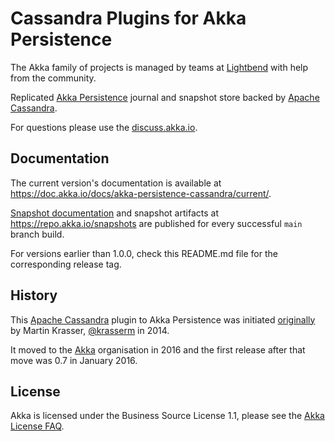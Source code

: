 Cassandra Plugins for Akka Persistence
======================================

The Akka family of projects is managed by teams at [Lightbend](https://lightbend.com/) with help from the community.

Replicated [Akka Persistence](https://doc.akka.io/docs/akka/current/scala/persistence.html) journal and snapshot store backed by [Apache Cassandra](https://cassandra.apache.org/).

For questions please use the [discuss.akka.io](https://discuss.lightbend.com/c/akka/).


## Documentation

The current version's documentation is available at https://doc.akka.io/docs/akka-persistence-cassandra/current/.

[Snapshot documentation](https://doc.akka.io/docs/akka-persistence-cassandra/snapshot/) and snapshot artifacts at https://repo.akka.io/snapshots are published for every successful `main` branch build.

For versions earlier than 1.0.0, check this README.md file for the corresponding release tag.


## History

This [Apache Cassandra](https://cassandra.apache.org/) plugin to Akka Persistence was initiated [originally](https://github.com/krasserm/akka-persistence-cassandra) by Martin Krasser, [@krasserm](https://github.com/krasserm) in 2014.

It moved to the [Akka](https://github.com/akka/) organisation in 2016 and the first release after that move was 0.7 in January 2016.

## License

Akka is licensed under the Business Source License 1.1, please see the [Akka License FAQ](https://www.lightbend.com/akka/license-faq).